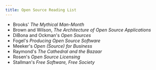 ```yaml
---
title: Open Source Reading List
---
```


- Brooks' _The Mythical Man-Month_
- Brown and Wilson, _The Architecture of Open Source Applications_
- DiBona and Ockman's _Open Sources_
- Fogel's _Producing Open Source Software_
- Meeker's _Open (Source) for Business_
- Raymond's _The Cathedral and the Bazaar_
- Rosen's _Open Source Licensing_
- Stallman's _Free Software, Free Society_
